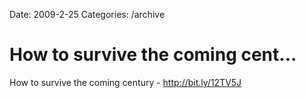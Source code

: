 Date: 2009-2-25
Categories: /archive

# How to survive the coming cent...

How to survive the coming century - <a href="http://bit.ly/12TV5J" rel="nofollow">http://bit.ly/12TV5J</a>
